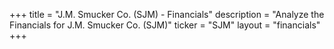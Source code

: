 +++
title = "J.M. Smucker Co. (SJM) - Financials"
description = "Analyze the Financials for J.M. Smucker Co. (SJM)"
ticker = "SJM"
layout = "financials"
+++

